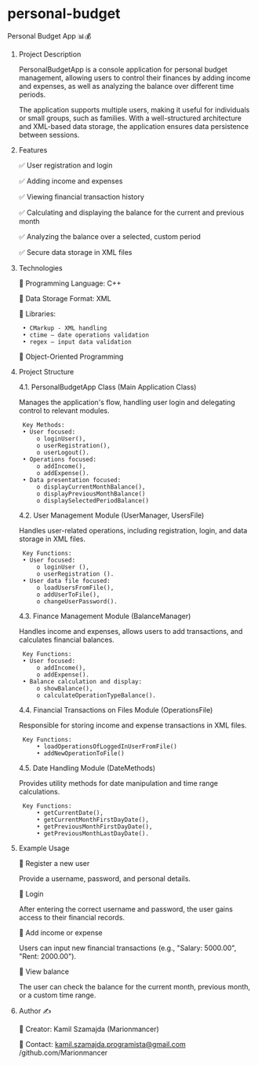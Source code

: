 ﻿# personal-budget

Personal Budget App 📊💰

1. Project Description

   	PersonalBudgetApp is a console application for personal budget management, allowing users to control their finances by adding income and 		expenses, as well as analyzing the balance over different time periods.

	The application supports multiple users, making it useful for individuals or small groups, such as families. With a well-structured 			architecture and XML-based data storage, the application ensures data persistence between sessions.

2. Features 

	✅ User registration and login
 
	✅ Adding income and expenses

	✅ Viewing financial transaction history

	✅ Calculating and displaying the balance for the current and previous month

	✅ Analyzing the balance over a selected, custom period

	✅ Secure data storage in XML files


3. Technologies

	📌 Programming Language: C++

	📌 Data Storage Format: XML

	📌 Libraries:

		• CMarkup - XML handling
		• ctime – date operations validation
		• regex – input data validation
	
 	📌 Object-Oriented Programming

4. Project Structure
	
 	4.1. PersonalBudgetApp Class (Main Application Class)
	
 	Manages the application's flow, handling user login and delegating control to relevant modules.

		Key Methods:
		• User focused:
			o loginUser(), 
			o userRegistration(), 
			o userLogout().
		• Operations focused:
			o addIncome(), 
			o addExpense().
		• Data presentation focused:
			o displayCurrentMonthBalance(), 
			o displayPreviousMonthBalance()
			o displaySelectedPeriodBalance()

	4.2.  User Management Module (UserManager, UsersFile)
   
	Handles user-related operations, including registration, login, and data storage in XML files.

		Key Functions:
		• User focused:
			o loginUser (), 
			o userRegistration ().
		• User data file focused:
			o loadUsersFromFile(), 
			o addUserToFile(), 
			o changeUserPassword().

	4.3. Finance Management Module (BalanceManager)
	
 	Handles income and expenses, allows users to add transactions, and calculates financial balances.

		Key Functions:
		• User focused:
			o addIncome(), 
			o addExpense().
		• Balance calculation and display:
			o showBalance(), 
			o calculateOperationTypeBalance().

	4.4. Financial Transactions on Files Module (OperationsFile)
   
	Responsible for storing income and expense transactions in XML files.

		Key Functions:
			• loadOperationsOfLoggedInUserFromFile()
			• addNewOperationToFile()

	4.5. Date Handling Module (DateMethods)
   
	Provides utility methods for date manipulation and time range calculations.

		Key Functions:
			• getCurrentDate(),
			• getCurrentMonthFirstDayDate(),
			• getPreviousMonthFirstDayDate(),
			• getPreviousMonthLastDayDate().

6. Example Usage
	
 	📌 Register a new user
	
 	Provide a username, password, and personal details.
	
	📌 Login

	After entering the correct username and password, the user gains access to their financial records.
	
	📌 Add income or expense

	Users can input new financial transactions (e.g., "Salary: 5000.00", "Rent: 2000.00").
	
   	📌	View balance

	The user can check the balance for the current month, previous month, or a custom time range.

8. Author ✍️
	
 	📌 Creator: Kamil Szamajda (Marionmancer)

	📌 Contact: kamil.szamajda.programista@gmail.com /github.com/Marionmancer
